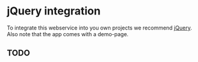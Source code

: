 # jQuery integration

To integrate this webservice into you own projects we recommend [jQuery](https://jquery.com/). Also note that the app 
comes with a demo-page.

## TODO 